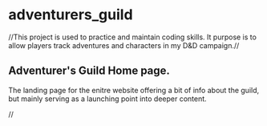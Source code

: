 # adventurers_guild
//This project is used to practice and maintain coding skills. It purpose is to allow players track adventures and characters in my D&D campaign.//

<h2>Adventurer's Guild Home page.</h2>
<p>The landing page for the enitre website offering a bit of info about the guild, but mainly serving as a launching point into deeper content.</p>

//
